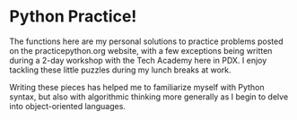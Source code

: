 # Python Practice!

The functions here are my personal solutions to practice problems posted on the practicepython.org website, with a few exceptions being written during a 2-day workshop with the Tech Academy here in PDX. I enjoy tackling these little puzzles during my lunch breaks at work.

Writing these pieces has helped me to familiarize myself with Python syntax, but also with algorithmic thinking more generally as I begin to delve into object-oriented languages.
